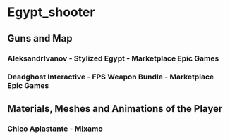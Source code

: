 # Egypt_shooter﻿

## Guns and Map
### AleksandrIvanov - Stylized Egypt - Marketplace Epic Games
### Deadghost Interactive - FPS Weapon Bundle - Marketplace Epic Games

## Materials, Meshes and Animations of the Player
### Chico Aplastante - Mixamo
